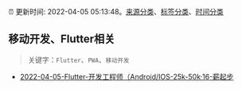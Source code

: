:alarm_clock: 更新时间: 2022-04-05 05:13:48。[来源分类](../README.md)、[标签分类](../TAGS.md)、[时间分类](../TIMELINE.md)

## 移动开发、Flutter相关


> 关键字：`Flutter`、`PWA`、`移动开发`



- [2022-04-05-Flutter-开发工程师（Android/IOS-25k-50k·16-薪起步](https://www.v2ex.com/t/845002) 